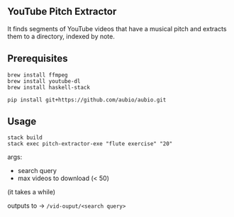 YouTube Pitch Extractor
---

It finds segments of YouTube videos that have a musical pitch and extracts
them to a directory, indexed by note.


Prerequisites
----

    brew install ffmpeg
    brew install youtube-dl
    brew install haskell-stack

    pip install git+https://github.com/aubio/aubio.git


Usage
----

    stack build
    stack exec pitch-extractor-exe "flute exercise" "20"


args:
- search query
- max videos to download (< 50)

(it takes a while)

outputs to -> `/vid-ouput/<search query>`
